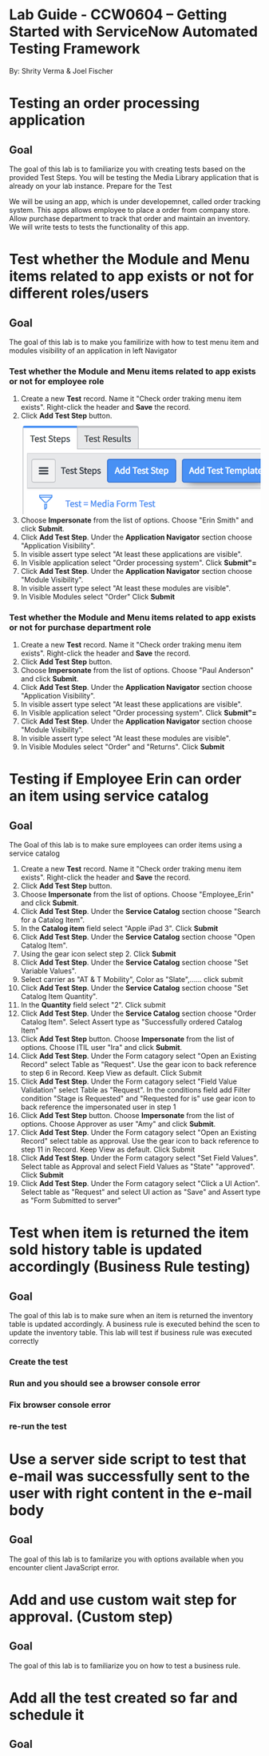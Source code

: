 # Lab Guide - CCW0604 – Getting Started with ServiceNow Automated Testing Framework

By: Shrity Verma & Joel Fischer

# Testing an order processing application
## Goal
The goal of this lab is to familiarize you with creating tests based on the provided Test Steps. You will be testing the Media Library application that is already on your lab instance. 
Prepare for the Test

We will be using an app, which is under developemnet, called order tracking system. This apps allows employee to place a order from company store. Allow purchase department to track that order and maintain an inventory. We will write tests to tests the functionality of this app.

# Test whether the Module and Menu items related to app exists or not for different roles/users
## Goal
The goal of this lab is to make you familirize with how to test menu item and modules visibility of an application in left Navigator
### Test whether the Module and Menu items related to app exists or not for employee role
1.	Create a new **Test** record. Name it "Check order traking menu item exists". Right-click the header and **Save** the record.
2.	Click **Add Test Step** button. ![](images/test_form_add_test_step.png)
3.  Choose **Impersonate** from the list of options. Choose "Erin Smith" and click **Submit**. 
4.  Click **Add Test Step**. Under the **Application Navigator** section choose "Application Visibility". 
5.  In visible assert type select "At least these applications are visible".
6.  In Visible application select "Order processing system". Click **Submit"=**
7.  Click **Add Test Step**. Under the **Application Navigator** section choose "Module Visibility". 
8.  In visible assert type select "At least these modules are visible".
9.  In Visible Modules select "Order" Click **Submit**

### Test whether the Module and Menu items related to app exists or not for purchase department role
1.  Create a new **Test** record. Name it "Check order traking menu item exists". Right-click the header and **Save** the record.
2.	Click **Add Test Step** button. 
3.  Choose **Impersonate** from the list of options. Choose "Paul Anderson" and click **Submit**. 
4.  Click **Add Test Step**. Under the **Application Navigator** section choose "Application Visibility". 
5.  In visible assert type select "At least these applications are visible".
6.  In Visible application select "Order processing system". Click **Submit"=**
7.  Click **Add Test Step**. Under the **Application Navigator** section choose "Module Visibility". 
8.  In visible assert type select "At least these modules are visible".
9.  In Visible Modules select "Order" and "Returns". Click **Submit**

# Testing if Employee Erin can order an item using service catalog
## Goal
The Goal of this lab is to make sure employees can order items using a service catalog

1.  Create a new **Test** record. Name it "Check order traking menu item exists". Right-click the header and **Save** the record.
2.	Click **Add Test Step** button. 
3.  Choose **Impersonate** from the list of options. Choose "Employee_Erin" and click **Submit**. 
4.  Click **Add Test Step**. Under the **Service Catalog** section choose "Search for a Catalog Item".
5.  In the **Catalog item** field select "Apple iPad 3". Click **Submit**
6.  Click **Add Test Step**. Under the **Service Catalog** section choose "Open Catalog Item".
7.  Using the gear icon select step 2. Click **Submit**
8.  Click **Add Test Step**. Under the **Service Catalog** section choose "Set Variable Values".
9.  Select carrier as "AT & T Mobility", Color as "Slate",...... click submit
10. Click **Add Test Step**. Under the **Service Catalog** section choose "Set Catalog Item Quantity".
11. In the **Quantity** field select "2". Click submit
12. Click **Add Test Step**. Under the **Service Catalog** section choose "Order Catalog Item". Select Assert type as "Successfully ordered Catalog Item"
13. Click **Add Test Step** button. Choose **Impersonate** from the list of options. Choose ITIL user "Ira" and click **Submit**. 
14. Click **Add Test Step**. Under the Form catagory select "Open an Existing Record" select Table as "Request". Use the gear icon to back reference to step 6 in Record. Keep View as default. Click Submit
15. Click **Add Test Step**. Under the Form catagory select "Field Value Validation" select Table as "Request". In the conditions field add Filter condition "Stage is Requested" and "Requested for is"  use gear icon to back reference the impersonated user in step 1
13. Click **Add Test Step** button. Choose **Impersonate** from the list of options. Choose Approver as user "Amy" and click **Submit**. 
14. Click **Add Test Step**. Under the Form catagory select "Open an Existing Record" select table as approval. Use the gear icon to back reference to step 11 in Record. Keep View as default. Click Submit
15.  Click **Add Test Step**. Under the Form catagory select "Set Field Values". Select table as Approval and select Field Values as "State" "approved". Click **Submit**
17.  Click **Add Test Step**. Under the Form catagory select "Click a UI Action". Select table as "Request" and select UI action as "Save" and Assert type as "Form Submitted to server"


# Test when item is returned the item sold history table is updated accordingly (Business Rule testing)
## Goal
The goal of this lab is to make sure when an item is returned the inventory table is updated accordingly. A business rule is executed behind the scen to update the inventory table. This lab will test if business rule was executed correctly

### Create the test
### Run and you should see a browser console error
### Fix browser console error
### re-run the test

# Use a server side script to test that e-mail was successfully sent to the user with right content in the e-mail body
## Goal
The goal of this lab is to familarize you with options available when you encounter client JavaScript error.

# Add and use custom wait step for approval. (Custom step)
## Goal
The goal of this lab is to familiarize you on how to test a business rule.

# Add all the test created so far and schedule it
## Goal

